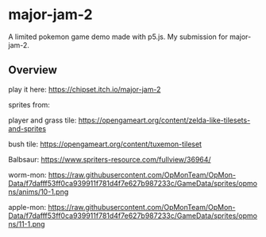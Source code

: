 # major-jam-2

A limited pokemon game demo made with p5.js. My submission for major-jam-2.

## Overview

play it here: https://chipset.itch.io/major-jam-2

sprites from:

player and grass tile:
https://opengameart.org/content/zelda-like-tilesets-and-sprites

bush tile:
https://opengameart.org/content/tuxemon-tileset

Balbsaur:
https://www.spriters-resource.com/fullview/36964/

worm-mon:
https://raw.githubusercontent.com/OpMonTeam/OpMon-Data/f7dafff53ff0ca939911f781d4f7e627b987233c/GameData/sprites/opmons/anims/10-1.png

apple-mon:
https://raw.githubusercontent.com/OpMonTeam/OpMon-Data/f7dafff53ff0ca939911f781d4f7e627b987233c/GameData/sprites/opmons/11-1.png
